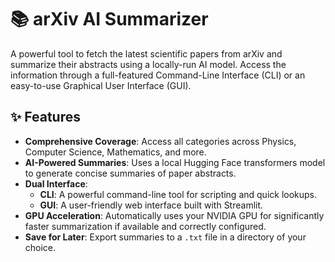 # 📚 arXiv AI Summarizer

A powerful tool to fetch the latest scientific papers from arXiv and summarize their abstracts using a locally-run AI model. Access the information through a full-featured Command-Line Interface (CLI) or an easy-to-use Graphical User Interface (GUI).

## ✨ Features

- **Comprehensive Coverage**: Access all categories across Physics, Computer Science, Mathematics, and more.
- **AI-Powered Summaries**: Uses a local Hugging Face transformers model to generate concise summaries of paper abstracts.
- **Dual Interface**:
  - **CLI**: A powerful command-line tool for scripting and quick lookups.
  - **GUI**: A user-friendly web interface built with Streamlit.
- **GPU Acceleration**: Automatically uses your NVIDIA GPU for significantly faster summarization if available and correctly configured.
- **Save for Later**: Export summaries to a `.txt` file in a directory of your choice.
